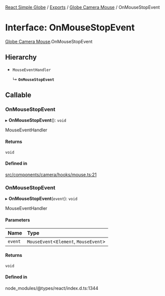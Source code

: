 [React Simple Globe](../README.md) / [Exports](../modules.md) / [Globe Camera Mouse](../modules/Globe_Camera_Mouse.md) / OnMouseStopEvent

# Interface: OnMouseStopEvent

[Globe Camera Mouse](../modules/Globe_Camera_Mouse.md).OnMouseStopEvent

## Hierarchy

- `MouseEventHandler`

  ↳ **`OnMouseStopEvent`**

## Callable

### OnMouseStopEvent

▸ **OnMouseStopEvent**(): `void`

MouseEventHandler

#### Returns

`void`

#### Defined in

[src/components/camera/hooks/mouse.ts:21](https://github.com/Gaushao/d3-react-globe/blob/4f7a1a2/src/components/camera/hooks/mouse.ts#L21)

### OnMouseStopEvent

▸ **OnMouseStopEvent**(`event`): `void`

MouseEventHandler

#### Parameters

| Name | Type |
| :------ | :------ |
| `event` | `MouseEvent`<`Element`, `MouseEvent`\> |

#### Returns

`void`

#### Defined in

node_modules/@types/react/index.d.ts:1344
